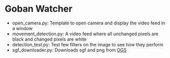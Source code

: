 # Goban Watcher

- open_camera.py: Template to open camera and display the video feed in a window
- movement_detection.py: A video feed where all unchanged pixels are black and changed pixels are white
- detection_test.py: Test few filters on the image to see how they perform
- sgf_downloader.py: Downloads sgf and png from [OGS](https://online-go.com)
